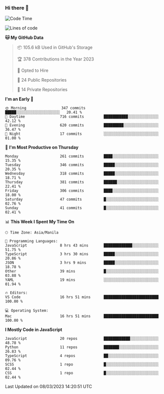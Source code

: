 ### Hi there 👋

<!--START_SECTION:waka-->
![Code Time](http://img.shields.io/badge/Code%20Time-140%20hrs%2048%20mins-blue)

![Lines of code](https://img.shields.io/badge/From%20Hello%20World%20I%27ve%20Written-8.2%20million%20lines%20of%20code-blue)

**🐱 My GitHub Data** 

> 📦 105.6 kB Used in GitHub's Storage 
 > 
> 🏆 378 Contributions in the Year 2023
 > 
> 💼 Opted to Hire
 > 
> 📜 24 Public Repositories 
 > 
> 🔑 14 Private Repositories 
 > 
**I'm an Early 🐤** 

```text
🌞 Morning                347 commits         █████░░░░░░░░░░░░░░░░░░░░   20.41 % 
🌆 Daytime                716 commits         ███████████░░░░░░░░░░░░░░   42.12 % 
🌃 Evening                620 commits         █████████░░░░░░░░░░░░░░░░   36.47 % 
🌙 Night                  17 commits          ░░░░░░░░░░░░░░░░░░░░░░░░░   01.00 % 
```
📅 **I'm Most Productive on Thursday** 

```text
Monday                   261 commits         ████░░░░░░░░░░░░░░░░░░░░░   15.35 % 
Tuesday                  346 commits         █████░░░░░░░░░░░░░░░░░░░░   20.35 % 
Wednesday                318 commits         █████░░░░░░░░░░░░░░░░░░░░   18.71 % 
Thursday                 381 commits         ██████░░░░░░░░░░░░░░░░░░░   22.41 % 
Friday                   306 commits         ████░░░░░░░░░░░░░░░░░░░░░   18.00 % 
Saturday                 47 commits          █░░░░░░░░░░░░░░░░░░░░░░░░   02.76 % 
Sunday                   41 commits          █░░░░░░░░░░░░░░░░░░░░░░░░   02.41 % 
```


📊 **This Week I Spent My Time On** 

```text
🕑︎ Time Zone: Asia/Manila

💬 Programming Languages: 
JavaScript               8 hrs 43 mins       █████████████░░░░░░░░░░░░   51.75 % 
TypeScript               3 hrs 30 mins       █████░░░░░░░░░░░░░░░░░░░░   20.86 % 
JSON                     3 hrs 9 mins        █████░░░░░░░░░░░░░░░░░░░░   18.78 % 
Other                    39 mins             █░░░░░░░░░░░░░░░░░░░░░░░░   03.88 % 
YAML                     19 mins             ░░░░░░░░░░░░░░░░░░░░░░░░░   01.94 % 

🔥 Editors: 
VS Code                  16 hrs 51 mins      █████████████████████████   100.00 % 

💻 Operating System: 
Mac                      16 hrs 51 mins      █████████████████████████   100.00 % 
```

**I Mostly Code in JavaScript** 

```text
JavaScript               20 repos            ████████████░░░░░░░░░░░░░   48.78 % 
Python                   11 repos            ███████░░░░░░░░░░░░░░░░░░   26.83 % 
TypeScript               4 repos             ██░░░░░░░░░░░░░░░░░░░░░░░   09.76 % 
SCSS                     1 repo              █░░░░░░░░░░░░░░░░░░░░░░░░   02.44 % 
CSS                      1 repo              █░░░░░░░░░░░░░░░░░░░░░░░░   02.44 % 
```




 Last Updated on 08/03/2023 14:20:51 UTC
<!--END_SECTION:waka-->
